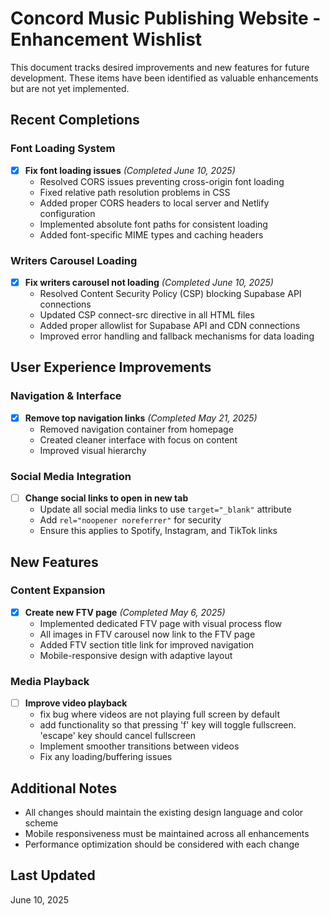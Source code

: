 # Concord Music Publishing Website - Enhancement Wishlist

This document tracks desired improvements and new features for future development. These items have been identified as valuable enhancements but are not yet implemented.

## Recent Completions

### Font Loading System
- [x] **Fix font loading issues** _(Completed June 10, 2025)_
  - Resolved CORS issues preventing cross-origin font loading
  - Fixed relative path resolution problems in CSS
  - Added proper CORS headers to local server and Netlify configuration
  - Implemented absolute font paths for consistent loading
  - Added font-specific MIME types and caching headers

### Writers Carousel Loading
- [x] **Fix writers carousel not loading** _(Completed June 10, 2025)_
  - Resolved Content Security Policy (CSP) blocking Supabase API connections
  - Updated CSP connect-src directive in all HTML files 
  - Added proper allowlist for Supabase API and CDN connections
  - Improved error handling and fallback mechanisms for data loading

## User Experience Improvements

### Navigation & Interface
- [x] **Remove top navigation links** _(Completed May 21, 2025)_
  - Removed navigation container from homepage
  - Created cleaner interface with focus on content
  - Improved visual hierarchy

### Social Media Integration
- [ ] **Change social links to open in new tab**
  - Update all social media links to use `target="_blank"` attribute
  - Add `rel="noopener noreferrer"` for security
  - Ensure this applies to Spotify, Instagram, and TikTok links

## New Features

### Content Expansion
- [x] **Create new FTV page** _(Completed May 6, 2025)_
  - Implemented dedicated FTV page with visual process flow
  - All images in FTV carousel now link to the FTV page
  - Added FTV section title link for improved navigation
  - Mobile-responsive design with adaptive layout

### Media Playback
- [ ] **Improve video playback**
  - fix bug where videos are not playing full screen by default
  - add functionality so that pressing 'f' key will toggle fullscreen. 'escape' key should cancel fullscreen
  - Implement smoother transitions between videos
  - Fix any loading/buffering issues




## Additional Notes

- All changes should maintain the existing design language and color scheme
- Mobile responsiveness must be maintained across all enhancements
- Performance optimization should be considered with each change

## Last Updated

June 10, 2025